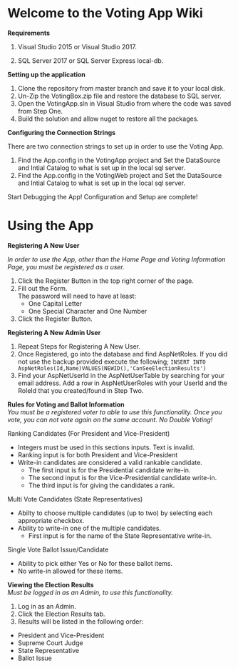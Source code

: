 # Welcome to the Voting App Wiki

**Requirements**  

1. Visual Studio 2015 or Visual Studio 2017.  

2. SQL Server 2017 or SQL Server Express local-db.

**Setting up the application**  

1. Clone the repository from master branch and save it to your local disk.
2. Un-Zip the VotingBox.zip file and restore the database to SQL server.
3. Open the VotingApp.sln in Visual Studio from where the code was saved from Step One.
4. Build the solution and allow nuget to restore all the packages.

**Configuring the Connection Strings**

There are two connection strings to set up in order to use the Voting App.

1. Find the App.config in the VotingApp project and Set the DataSource and Intial Catalog to what is set up in the local sql server.
2. Find the App.config in the VotingWeb project and Set the DataSource and Intial Catalog to what is set up in the local sql server.

Start Debugging the App! Configuration and Setup are complete!


# Using the App

**Registering A New User**  

_In order to use the App, other than the Home Page and Voting Information Page, you must be registered as a user._

1. Click the Register Button in the top right corner of the page.
2. Fill out the Form.  
    The password will need to have at least:
     * One Capital Letter
     * One Special Character and One Number
3. Click the Register Button.

**Registering A New Admin User**  
1. Repeat Steps for Registering A New User.
2. Once Registered, go into the database and find AspNetRoles. If you did not use the backup provided execute the following;   `INSERT INTO AspNetRoles(Id,Name)VALUES(NEWID(),'CanSeeElectionResults') `
3. Find your AspNetUserId in the AspNetUserTable by searching for your email address. Add a row in AspNetUserRoles with your UserId and the RoleId that you created/found in Step Two.

**Rules for Voting and Ballot Information**  
_You must be a registered voter to able to use this functionality._ 
_Once you vote, you can not vote again on the same account. No Double Voting!_

Ranking Candidates (For President and Vice-President)
* Integers must be used in this sections inputs.  Text is invalid.
* Ranking input is for both President and Vice-President
* Write-in candidates are considered a valid rankable candidate.
  * The first input is for the Presidential candidate write-in.
  * The second input is for the Vice-Presidential candidate write-in.
  * The third input is for giving the candidates a rank.  
  
Multi Vote Candidates (State Representatives)
* Abilty to choose multiple candidates (up to two) by selecting each appropriate checkbox. 
* Ability to write-in one of the multiple candidates.
  * First input is for the name of the State Representative write-in.

Single Vote Ballot Issue/Candidate  
  * Ability to pick either Yes or No for these ballot items.
  * No write-in allowed for these items.

**Viewing the Election Results**  
_Must be logged in as an Admin, to use this functionality._  
1. Log in as an Admin.
2. Click the Election Results tab.
3. Results will be listed in the following order: 
  * President and Vice-President
  * Supreme Court Judge
  * State Representative
  * Ballot Issue
